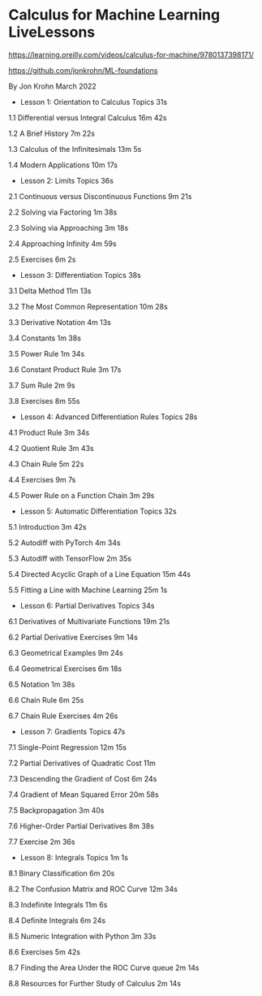 # Calculus for Machine Learning LiveLessons
https://learning.oreilly.com/videos/calculus-for-machine/9780137398171/

https://github.com/jonkrohn/ML-foundations

By Jon Krohn
March 2022


- Lesson 1: Orientation to Calculus
Topics
31s

1.1 Differential versus Integral Calculus
16m 42s

1.2 A Brief History
7m 22s

1.3 Calculus of the Infinitesimals
13m 5s

1.4 Modern Applications
10m 17s

- Lesson 2: Limits
Topics
36s

2.1 Continuous versus Discontinuous Functions
9m 21s

2.2 Solving via Factoring
1m 38s

2.3 Solving via Approaching
3m 18s

2.4 Approaching Infinity
4m 59s

2.5 Exercises
6m 2s

- Lesson 3: Differentiation
Topics
38s

3.1 Delta Method
11m 13s

3.2 The Most Common Representation
10m 28s

3.3 Derivative Notation
4m 13s

3.4 Constants
1m 38s

3.5 Power Rule
1m 34s

3.6 Constant Product Rule
3m 17s

3.7 Sum Rule
2m 9s

3.8 Exercises
8m 55s

- Lesson 4: Advanced Differentiation Rules
Topics
28s

4.1 Product Rule
3m 34s

4.2 Quotient Rule
3m 43s

4.3 Chain Rule
5m 22s

4.4 Exercises
9m 7s

4.5 Power Rule on a Function Chain
3m 29s

- Lesson 5: Automatic Differentiation
Topics
32s

5.1 Introduction
3m 42s

5.2 Autodiff with PyTorch
4m 34s

5.3 Autodiff with TensorFlow
2m 35s

5.4 Directed Acyclic Graph of a Line Equation
15m 44s

5.5 Fitting a Line with Machine Learning
25m 1s

- Lesson 6: Partial Derivatives
Topics
34s

6.1 Derivatives of Multivariate Functions
19m 21s

6.2 Partial Derivative Exercises
9m 14s

6.3 Geometrical Examples
9m 24s

6.4 Geometrical Exercises
6m 18s

6.5 Notation
1m 38s

6.6 Chain Rule
6m 25s

6.7 Chain Rule Exercises
4m 26s

- Lesson 7: Gradients
Topics
47s

7.1 Single-Point Regression
12m 15s

7.2 Partial Derivatives of Quadratic Cost
11m

7.3 Descending the Gradient of Cost
6m 24s

7.4 Gradient of Mean Squared Error
20m 58s

7.5 Backpropagation
3m 40s

7.6 Higher-Order Partial Derivatives
8m 38s

7.7 Exercise
2m 36s

- Lesson 8: Integrals
Topics
1m 1s

8.1 Binary Classification
6m 20s

8.2 The Confusion Matrix and ROC Curve
12m 34s

8.3 Indefinite Integrals
11m 6s

8.4 Definite Integrals
6m 24s

8.5 Numeric Integration with Python
3m 33s

8.6 Exercises
5m 42s

8.7 Finding the Area Under the ROC Curve
queue
2m 14s

8.8 Resources for Further Study of Calculus
2m 14s
